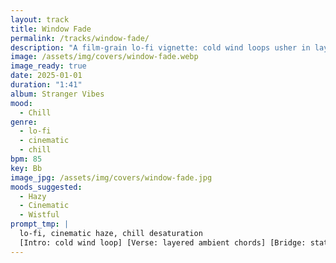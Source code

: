 ```yaml
---
layout: track
title: Window Fade
permalink: /tracks/window-fade/
description: "A film-grain lo-fi vignette: cold wind loops usher in layered ambient chords; static tension blooms before a vinyl-drag fade — chill desaturation in slow motion at 85 BPM."
image: /assets/img/covers/window-fade.webp
image_ready: true
date: 2025-01-01
duration: "1:41"
album: Stranger Vibes
mood:
  - Chill
genre:
  - lo-fi
  - cinematic
  - chill
bpm: 85
key: Bb
image_jpg: /assets/img/covers/window-fade.jpg
moods_suggested:
  - Hazy
  - Cinematic
  - Wistful
prompt_tmp: |
  lo-fi, cinematic haze, chill desaturation
  [Intro: cold wind loop] [Verse: layered ambient chords] [Bridge: static tension] [Outro: vinyl drag]
---
```


